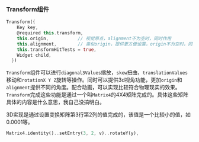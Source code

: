 ### Transform组件
```dart
Transform({
    Key key,
    @required this.transform,
    this.origin,           // 视觉原点，alignment不为空时，同时作用
    this.alignment,        // 类似origin，提供更方便设置，origin不为空时，同时作用
    this.transformHitTests = true,
    Widget child,
  })
```

`Transform`组件可以进行`diagonal3Values`缩放，`skew`扭曲，`translationValues`移动和`rotationX Y Z`旋转等操作。同时可以提供3d视角功能，更加`origin`和`alignment`提供不同的角度。配合动画，可以实现比较符合物理现实的效果。`Transform`完成这些功能是通过一个叫`Matrix4`的4X4矩阵完成的。具体这些矩阵具体的内容是什么意思，我自己没搞明白。

3D实现是通过设置变换矩阵第3行第2列的值完成的，该值是一个比较小的值，如0.0001等。
```dart
Matrix4.identity()..setEntry(3, 2, v)..rotateY(y),
```
